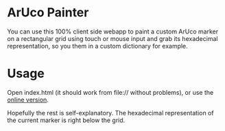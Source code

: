 # ArUco Painter
You can use this 100% client side webapp to paint a custom ArUco marker on a rectangular grid using touch or mouse input and grab its hexadecimal representation, so you them in a custom dictionary for example.

# Usage
Open index.html (it should work from file:// without problems), or use the [online version](https://fodi.github.io/aruco-painter/).

Hopefully the rest is self-explanatory. The hexadecimal representation of the current marker is right below the grid.
